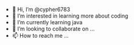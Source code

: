 - 👋 Hi, I’m @cypher6783
- 👀 I’m interested in learning more about coding 
- 🌱 I’m currently learning java
- 💞️ I’m looking to collaborate on ...
- 📫 How to reach me ...

<!---
cypher6783/cypher6783 is a ✨ special ✨ repository because its `README.md` (this file) appears on your GitHub profile.
You can click the Preview link to take a look at your changes.
--->
